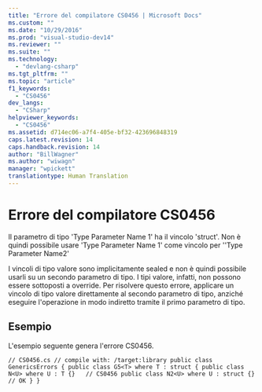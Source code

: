 ```yaml
---
title: "Errore del compilatore CS0456 | Microsoft Docs"
ms.custom: ""
ms.date: "10/29/2016"
ms.prod: "visual-studio-dev14"
ms.reviewer: ""
ms.suite: ""
ms.technology: 
  - "devlang-csharp"
ms.tgt_pltfrm: ""
ms.topic: "article"
f1_keywords: 
  - "CS0456"
dev_langs: 
  - "CSharp"
helpviewer_keywords: 
  - "CS0456"
ms.assetid: d714ec06-a7f4-405e-bf32-423696848319
caps.latest.revision: 14
caps.handback.revision: 14
author: "BillWagner"
ms.author: "wiwagn"
manager: "wpickett"
translationtype: Human Translation
---
```

# Errore del compilatore CS0456
Il parametro di tipo 'Type Parameter Name 1' ha il vincolo 'struct'. Non è quindi possibile usare 'Type Parameter Name 1' come vincolo per ''Type Parameter Name2'  
  
 I vincoli di tipo valore sono implicitamente sealed e non è quindi possibile usarli su un secondo parametro di tipo. I tipi valore, infatti, non possono essere sottoposti a override. Per risolvere questo errore, applicare un vincolo di tipo valore direttamente al secondo parametro di tipo, anziché eseguire l'operazione in modo indiretto tramite il primo parametro di tipo.  
  
## Esempio  
 L'esempio seguente genera l'errore CS0456.  
  
```  
// CS0456.cs // compile with: /target:library public class GenericsErrors { public class G5<T> where T : struct { public class N<U> where U : T {}   // CS0456 public class N2<U> where U : struct {}   // OK } }  
```